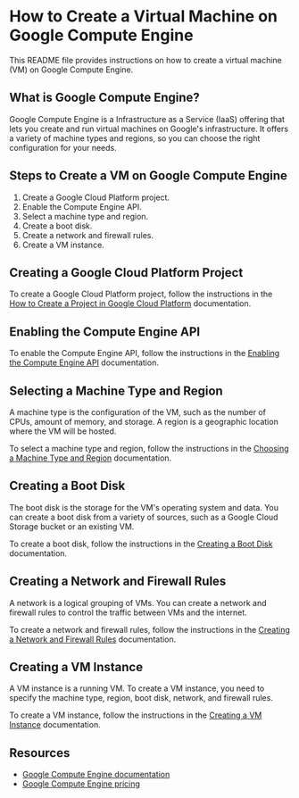 # How to Create a Virtual Machine on Google Compute Engine

This README file provides instructions on how to create a virtual machine (VM) on Google Compute Engine.

## What is Google Compute Engine?

Google Compute Engine is a Infrastructure as a Service (IaaS) offering that lets you create and run virtual machines on Google's infrastructure. It offers a variety of machine types and regions, so you can choose the right configuration for your needs.

## Steps to Create a VM on Google Compute Engine

1. Create a Google Cloud Platform project.
2. Enable the Compute Engine API.
3. Select a machine type and region.
4. Create a boot disk.
5. Create a network and firewall rules.
6. Create a VM instance.

## Creating a Google Cloud Platform Project

To create a Google Cloud Platform project, follow the instructions in the [How to Create a Project in Google Cloud Platform](https://cloud.google.com/resource-manager/docs/projects) documentation.

## Enabling the Compute Engine API

To enable the Compute Engine API, follow the instructions in the [Enabling the Compute Engine API](https://cloud.google.com/compute/docs/enabling-apis) documentation.

## Selecting a Machine Type and Region

A machine type is the configuration of the VM, such as the number of CPUs, amount of memory, and storage. A region is a geographic location where the VM will be hosted.

To select a machine type and region, follow the instructions in the [Choosing a Machine Type and Region](https://cloud.google.com/compute/docs/choosing-machine-type-and-region) documentation.

## Creating a Boot Disk

The boot disk is the storage for the VM's operating system and data. You can create a boot disk from a variety of sources, such as a Google Cloud Storage bucket or an existing VM.

To create a boot disk, follow the instructions in the [Creating a Boot Disk](https://cloud.google.com/compute/docs/disks/creating) documentation.

## Creating a Network and Firewall Rules

A network is a logical grouping of VMs. You can create a network and firewall rules to control the traffic between VMs and the internet.

To create a network and firewall rules, follow the instructions in the [Creating a Network and Firewall Rules](https://cloud.google.com/compute/docs/networks-and-firewalls) documentation.

## Creating a VM Instance

A VM instance is a running VM. To create a VM instance, you need to specify the machine type, region, boot disk, network, and firewall rules.

To create a VM instance, follow the instructions in the [Creating a VM Instance](https://cloud.google.com/compute/docs/instances/creating) documentation.

## Resources

* [Google Compute Engine documentation](https://cloud.google.com/compute/docs/)
* [Google Compute Engine pricing](https://cloud.google.com/compute/pricing/)